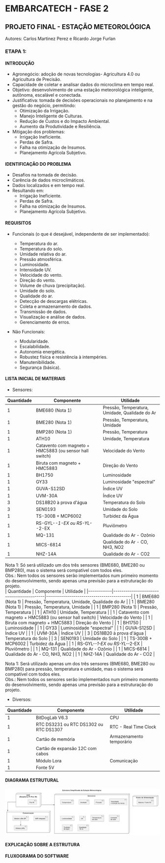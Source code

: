 # EMBARCATECH - FASE 2

## PROJETO FINAL - ESTAÇÃO METEOROLÓGICA

Autores: Carlos Martinez Perez e Ricardo Jorge Furlan

### ETAPA 1:

#### INTRODUÇÃO

- Agronegócio: adoção de novas tecnologias- Agricultura 4.0 ou Agricultura de Precisão.  
- Capacidade de coletar e analisar dados do microclima em tempo real.  
- Objetivo: desenvolvimento de uma estação meteorológica inteligente, autônoma, escalável e conectada.  
- Justificativa: tomada de decisões operacionais no planejamento e na gestão do negócio, permitindo:  
    - Otimização da Irrigação.  
    - Manejo Inteligente de Culturas.  
    - Redução de Custos e do Impacto Ambiental.  
    - Aumento da Produtividade e Resiliência.  
- Mitigação dos problemas:  
    - Irrigação Ineficiente.  
    - Perdas de Safra.  
    - Falha na otimização de Insumos.  
    - Planejamento Agrícola Subjetivo.  

#### IDENTIFICAÇÃO DO PROBLEMA

- Desafios na tomada de decisão.  
- Carência de dados microclimáticos.  
- Dados localizados e em tempo real.  
- Resultando em:  
    - Irrigação Ineficiente.  
    - Perdas de Safra.  
    - Falha na otimização de Insumos.  
    - Planejamento Agrícola Subjetivo.  

#### REQUISITOS

- Funcionais (o que é desejável, independente de ser implementado):  
    - Temperatura do ar.  
    - Temperatura do solo.  
    - Umidade relativa do ar.  
    - Pressão atmosférica.  
    - Luminosidade.  
    - Intensidade UV.  
    - Velocidade do vento.  
    - Direção do vento.  
    - Volume de chuva (precipitação).  
    - Umidade do solo.  
    - Qualidade do ar.  
    - Detecção de descargas elétricas.  
    - Coleta e armazenamento de dados.  
    - Transmissão de dados.  
    - Visualização e análise de dados.  
    - Gerenciamento de erros.  

- Não Funcionais:  
    - Modularidade.  
    - Escalabilidade.  
    - Autonomia energética.  
    - Robustez física e resistência à intempéries.  
    - Manutenibilidade.  
    - Segurança (básica).  

#### LISTA INICIAL DE MATERIAIS

- Sensores:  

| Quantidade | Componente                                            | Utilidade                                        |
|------------|-------------------------------------------------------|--------------------------------------------------|
| 1          | BME680 (Nota 1)                                       | Pressão, Temperatura, Umidade, Qualidade do Ar   |
| 1          | BME280 (Nota 1)                                       | Pressão, Temperatura, Umidade                    |
| 1          | BMP280 (Nota 1)                                       | Pressão, Temperatura                             |
| 1          | ATH10                                                 | Umidade, Temperatura                             |
| 1          | Catavento com magneto + HMC5883 (ou sensor hall switch) | Velocidade do Vento                              |
| 1          | Biruta com magneto + HMC5883                          | Direção do Vento                                 |
| 1          | BH1750                                                | Luminosidade                                     |
| 1          | GY33                                                  | Luminosidade "espectral"                         |
| 1          | GUVA-S12SD                                            | Índice UV                                        |
| 1          | UVM-30A                                               | Índice UV                                        |
| 3          | DS18B20 à prova d'água                                | Temperatura do Solo                              |
| 3          | SEN0193                                               | Umidade do Solo                                  |
| 1          | TS-300B + MCP6002                                     | Turbidez da Água                                 |
| 1          | RS-GYL-*-1-EX ou RS-YL-*-2-EX                         | Pluviômetro                                      |
| 1          | MQ-131                                                | Qualidade do Ar - Ozônio                         |
| 1          | MICS-6814                                             | Qualidade do Ar - CO, NH3, NO2                   |
| 1          | NHZ-14A                                               | Qualidade do Ar - CO2                            |

Nota 1: Só será utilizado um dos três sensores (BME680, BME280 ou BMP280), mas o sistema será compatível com todos eles.  
Obs.: Nem todos os sensores serão implementados num primeiro momento do desenvolvimento, sendo apenas uma previsão para a estruturação do projeto.  
| Quantidade | Componente                                | Utilidade                                 |
|------------|-------------------------------------------|-------------------------------------------|
| 1          | BME680 (Nota 1)                           | Pressão, Temperatura, Umidade, Qualidade do Ar |
| 1          | BME280 (Nota 1)                           | Pressão, Temperatura, Umidade             |
| 1          | BMP280 (Nota 1)                           | Pressão, Temperatura                      |
| 1          | ATH10                                     | Umidade, Temperatura                      |
| 1          | Catavento com magneto + HMC5883 (ou sensor hall switch) | Velocidade do Vento                       |
| 1          | Biruta com magneto + HMC5883              | Direção do Vento                          |
| 1          | BH1750                                    | Luminosidade                              |
| 1          | GY33                                      | Luminosidade "espectral"                  |
| 1          | GUVA-S12SD                                | Índice UV                                 |
| 1          | UVM-30A                                   | Índice UV                                 |
| 3          | DS18B20 à prova d'água                    | Temperatura do Solo                       |
| 3          | SEN0193                                   | Umidade do Solo                           |
| 1          | TS-300B + MCP6002                         | Turbidez da Água                          |
| 1          | RS-GYL-*-1-EX ou RS-YL-*-2-EX             | Pluviômetro                               |
| 1          | MQ-131                                    | Qualidade do Ar - Ozônio                  |
| 1          | MICS-6814                                 | Qualidade do Ar - CO, NH3, NO2            |
| 1          | NHZ-14A                                   | Qualidade do Ar - CO2                     |

Nota 1: Será utilizado apenas um dos três sensores (BME680, BME280 ou BMP280) para pressão, temperatura e umidade, mas o sistema será compatível com todos eles.  
Obs.: Nem todos os sensores serão implementados num primeiro momento do desenvolvimento, sendo apenas uma previsão para a estruturação do projeto.  

- Diversos:  


| Quantidade | Componente                          | Utilidade              |
|------------|-------------------------------------|------------------------|
| 1          | BitDogLab V6.3                      | CPU                    |
| 1          | RTC DS3231 ou RTC DS1302 ou RTC DS1307 | RTC - Real Time Clock |
| 1          | Cartão de memória                   | Armazenamento temporário |
| 1          | Cartão de expansão 12C com cabos     |                        |
| 1          | Módulo Lora                         | Comunicação            |
| 1          | Fonte 5V                            |                        |









#### DIAGRAMA ESTRUTURAL

![Figura 1. Diagrama Estrutural](imagens/Diagrama_Estrutural.jpg)



#### EXPLICAÇÃO SOBRE A ESTRUTURA


#### FLUXOGRAMA DO SOFTWARE


